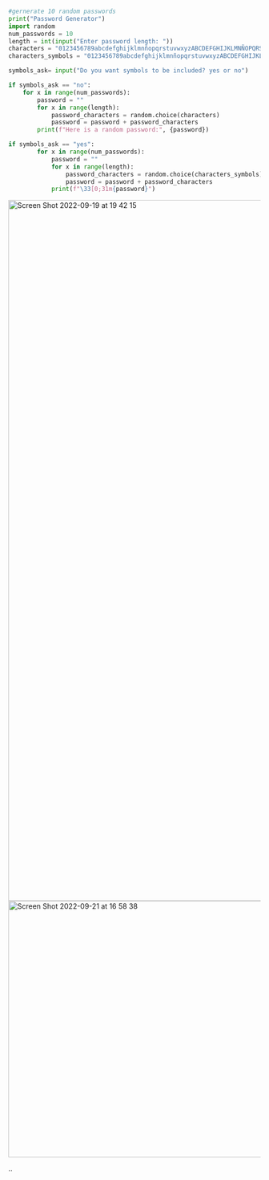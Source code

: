 ```.py

#gernerate 10 random passwords
print("Password Generator")
import random
num_passwords = 10
length = int(input("Enter password length: "))
characters = "0123456789abcdefghijklmnñopqrstuvwxyzABCDEFGHIJKLMNÑOPQRSTUVWXYZ"
characters_symbols = "0123456789abcdefghijklmnñopqrstuvwxyzABCDEFGHIJKLMNÑOPQRSTUVWXYZ##:/%!&¿?$*+;#_"

symbols_ask= input("Do you want symbols to be included? yes or no")

if symbols_ask == "no":
    for x in range(num_passwords):
        password = ""
        for x in range(length):
            password_characters = random.choice(characters)
            password = password + password_characters
        print(f"Here is a random password:", {password})

if symbols_ask == "yes":
        for x in range(num_passwords):
            password = ""
            for x in range(length):
                password_characters = random.choice(characters_symbols)
                password = password + password_characters
            print(f"\33[0;31m{password}")
```

<img width="1397" alt="Screen Shot 2022-09-19 at 19 42 15" src="https://user-images.githubusercontent.com/111941990/191000945-10b96aa2-efde-49df-9ba4-dd42a3b7c738.png">

<img width="511" alt="Screen Shot 2022-09-21 at 16 58 38" src="https://user-images.githubusercontent.com/111941990/191448794-c4e9614c-4951-4b99-9b7c-90c7ba8d36dc.png">

..
